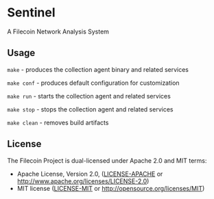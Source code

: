 # Sentinel

A Filecoin Network Analysis System

## Usage

`make` - produces the collection agent binary and related services

`make conf` - produces default configuration for customization

`make run` - starts the collection agent and related services

`make stop` - stops the collection agent and related services

`make clean` - removes build artifacts

## License

The Filecoin Project is dual-licensed under Apache 2.0 and MIT terms:

- Apache License, Version 2.0, ([LICENSE-APACHE](https://github.com/filecoin-project/sentinel/blob/master/LICENSE-APACHE) or http://www.apache.org/licenses/LICENSE-2.0)
- MIT license ([LICENSE-MIT](https://github.com/filecoin-project/sentinel/blob/master/LICENSE-MIT) or http://opensource.org/licenses/MIT)
